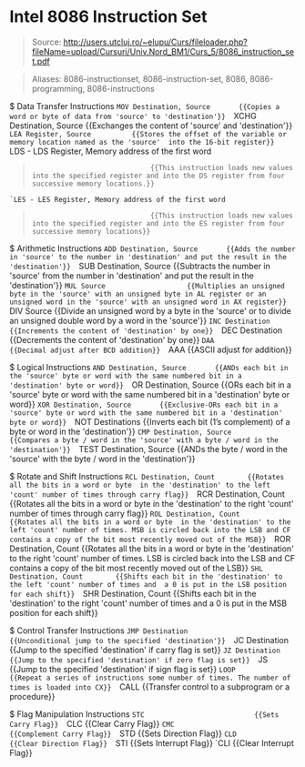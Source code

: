 # Intel 8086 Instruction Set

> Source: http://users.utcluj.ro/~elupu/Curs/fileloader.php?fileName=upload/Cursuri/Univ.Nord_BM1/Curs_5/8086_instruction_set.pdf

> Aliases: 8086-instructionset, 8086-instruction-set, 8086, 8086-programming, 8086-instructions

$ Data Transfer Instructions
    `MOV Destination, Source       {{Copies a word or byte of data from 'source' to 'destination'}} 
    `XCHG Destination, Source      {{Exchanges the content of 'source' and 'destination'}} 
    `LEA Register, Source          {{Stores the offset of the variable or memory location named as the 'source'  into the 16-bit register}} 
    `LDS - LDS Register, Memory address of the first word
>                                  {{This instruction loads new values into the specified register and into the DS register from four successive memory locations.}} 
    `LES - LES Register, Memory address of the first word
>                                  {{This instruction loads new values into the specified register and into the ES register from four successive memory locations}} 

$ Arithmetic Instructions
    `ADD Destination, Source       {{Adds the number in 'source' to the number in 'destination' and put the result in the 'destination'}} 
    `SUB Destination, Source       {{Subtracts the number in 'source' from the number in 'destination' and put the result in the 'destination'}} 
    `MUL Source                    {{Multiplies an unsigned byte in the 'source' with an unsigned byte in AL register or an unsigned word in the 'source' with an unsigned word in AX register}} 
    `DIV Source                    {{Divide an unsigned word by a byte in the 'source' or to divide an unsigned double word by a word in the 'source'}} 
    `INC Destination               {{Increments the content of 'destination' by one}} 
    `DEC Destination               {{Decrements the content of 'destination' by one}} 
    `DAA                           {{Decimal adjust after BCD addition}} 
    `AAA                           {{ASCII adjust for addition}} 

$ Logical Instructions
    `AND Destination, Source       {{ANDs each bit in the 'source' byte or word with the same numbered bit in a 'destination' byte or word}} 
    `OR Destination, Source        {{ORs each bit in a 'source' byte or word with the same numbered bit in a 'destination' byte or word}} 
    `XOR Destination, Source       {{Exclusive-ORs each bit in a 'source' byte or word with the same numbered bit in a 'destination' byte or word}} 
    `NOT Destinations              {{Inverts each bit (1’s complement) of a byte or word in the 'destination'}} 
    `CMP Destination, Source       {{Compares a byte / word in the 'source' with a byte / word in the 'destination'}} 
    `TEST Destination, Source      {{ANDs the byte / word in the 'source' with the byte / word in the 'destination'}} 

$ Rotate and Shift Instructions
    `RCL Destination, Count        {{Rotates all the bits in a word or byte  in the 'destination' to the left 'count' number of times through carry flag}} 
    `RCR Destination, Count        {{Rotates all the bits in a word or byte  in the 'destination' to the right 'count' number of times through carry flag}} 
    `ROL Destination, Count        {{Rotates all the bits in a word or byte  in the 'destination' to the left 'count' number of times. MSB is circled back into the LSB and CF contains a copy of the bit most recently moved out of the MSB}} 
    `ROR Destination, Count        {{Rotates all the bits in a word or byte  in the 'destination' to the right 'count' number of times. LSB is circled back into the LSB and CF contains a copy of the bit most recently moved out of the LSB}} 
    `SHL Destination, Count        {{Shifts each bit in the 'destination' to the left 'count' number of times and  a 0 is put in the LSB position for each shift}} 
    `SHR Destination, Count        {{Shifts each bit in the 'destination' to the right 'count' number of times and  a 0 is put in the MSB position for each shift}} 

$ Control Transfer Instructions
    `JMP Destination               {{Unconditional jump to the specified 'destination'}} 
    `JC Destination                {{Jump to the specified 'destination' if carry flag is set}} 
    `JZ Destination                {{Jump to the specified 'destination' if zero flag is set}} 
    `JS                            {{Jump to the specified 'destination' if sign flag is set}} 
    `LOOP                          {{Repeat a series of instructions some number of times. The number of times is loaded into CX}} 
    `CALL                          {{Transfer control to a subprogram or a procedure}} 

$ Flag Manipulation Instructions
    `STC                           {{Sets Carry Flag}} 
    `CLC                           {{Clear Carry Flag}} 
    `CMC                           {{Complement Carry Flag}} 
    `STD                           {{Sets Direction Flag}} 
    `CLD                           {{Clear Direction Flag}} 
    `STI                           {{Sets Interrupt Flag}} 
    `CLI                           {{Clear Interrupt Flag}} 

